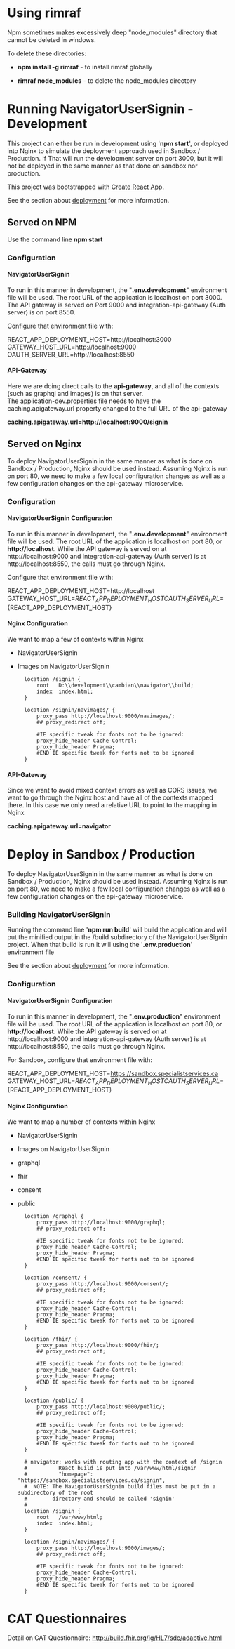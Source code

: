 # Using rimraf

Npm sometimes makes excessively deep "node_modules" directory that cannot be deleted in windows.  

To delete these directories:

- **npm install -g rimraf**  - to install rimraf globally

- **rimraf node_modules** - to delete the node_modules directory

# Running NavigatorUserSignin - Development
This project can either be run in development using '**npm start**', or deployed into Nginx to simulate the deployment approach used in Sandbox / Production.
If That will run the development server on port 3000, but it will not be deployed in the same manner as that done on sandbox nor production.

This project was bootstrapped with [Create React App](https://github.com/facebook/create-react-app).

See the section about [deployment](https://facebook.github.io/create-react-app/docs/deployment) for more information.



## Served on NPM
Use the command line **npm start**

### Configuration
#### NavigatorUserSignin
To run in this manner in development, the "**.env.development**" environment file will be used.  The root URL of the application is localhost on port 3000.  The API gateway is served on Port 9000 and integration-api-gateway (Auth server) is on port 8550. 

Configure that environment file with:

REACT_APP_DEPLOYMENT_HOST=http://localhost:3000
GATEWAY_HOST_URL=http://localhost:9000
OAUTH_SERVER_URL=http://localhost:8550

#### API-Gateway
Here we are doing direct calls to the **api-gateway**, and all of the contexts (such as graphql and images) is on that server.  
The application-dev.properties file needs to have the caching.apigateway.url property changed to the full URL of the api-gateway

**caching.apigateway.url=http://localhost:9000/signin**


## Served on Nginx
To deploy NavigatorUserSignin in the same manner as what is done on Sandbox / Production, Nginx should be used instead.
Assuming Nginx is run on port 80, we need to make a few local configuration changes as well as a few configuration changes on the api-gateway microservice.

### Configuration

#### NavigatorUserSignin Configuration
To run in this manner in development, the "**.env.development**" environment file will be used.
The root URL of the application is localhost on port 80, or **http://localhost**.  While the API gateway is served on at http://localhost:9000 and integration-api-gateway (Auth server) is at http://localhost:8550, the calls must go through Nginx.

Configure that environment file with:

REACT_APP_DEPLOYMENT_HOST=http://localhost
GATEWAY_HOST_URL=${REACT_APP_DEPLOYMENT_HOST}
OAUTH_SERVER_URL=${REACT_APP_DEPLOYMENT_HOST}


#### Nginx Configuration
We want to map a few of contexts within Nginx
- NavigatorUserSignin
- Images on NavigatorUserSignin

        location /signin {
            root   D:\\development\\cambian\\navigator\\build;
            index  index.html;
        }

        location /signin/navimages/ {
            proxy_pass http://localhost:9000/navimages/;
            ## proxy_redirect off;

            #IE specific tweak for fonts not to be ignored:
            proxy_hide_header Cache-Control;
            proxy_hide_header Pragma;
            #END IE specific tweak for fonts not to be ignored
        }		



#### API-Gateway

Since we want to avoid mixed context errors as well as CORS issues, we want to go through the Nginx host and have all of the contexts mapped there.
In this case we only need a relative URL to point to the mapping in Nginx

**caching.apigateway.url=navigator**





# Deploy in Sandbox / Production
To deploy NavigatorUserSignin in the same manner as what is done on Sandbox / Production, Nginx should be used instead.
Assuming Nginx is run on port 80, we need to make a few local configuration changes as well as a few configuration changes on the api-gateway microservice.

### Building NavigatorUserSignin
Running the command line '**npm run build**' will build the application and will put the minified output in the /build subdirectory of the NavigatorUserSignin project.
When that build is run it will using the '**.env.production**' environment file

See the section about [deployment](https://facebook.github.io/create-react-app/docs/deployment) for more information.
### Configuration

#### NavigatorUserSignin Configuration
To run in this manner in development, the "**.env.production**" environment file will be used.
The root URL of the application is localhost on port 80, or **http://localhost**.  While the API gateway is served on at http://localhost:9000 and integration-api-gateway (Auth server) is at http://localhost:8550, the calls must go through Nginx.

For Sandbox, configure that environment file with:

REACT_APP_DEPLOYMENT_HOST=https://sandbox.specialistservices.ca
GATEWAY_HOST_URL=${REACT_APP_DEPLOYMENT_HOST}
OAUTH_SERVER_URL=${REACT_APP_DEPLOYMENT_HOST}


#### Nginx Configuration
We want to map a number of contexts within Nginx
- NavigatorUserSignin
- Images on NavigatorUserSignin
- graphql
- fhir
- consent
- public

        location /graphql {
            proxy_pass http://localhost:9000/graphql;
            ## proxy_redirect off;

            #IE specific tweak for fonts not to be ignored:
            proxy_hide_header Cache-Control;
            proxy_hide_header Pragma;
            #END IE specific tweak for fonts not to be ignored
        }		
        
        location /consent/ {
            proxy_pass http://localhost:9000/consent/;
            ## proxy_redirect off;

            #IE specific tweak for fonts not to be ignored:
            proxy_hide_header Cache-Control;
            proxy_hide_header Pragma;
            #END IE specific tweak for fonts not to be ignored
        }		
        
        location /fhir/ {
            proxy_pass http://localhost:9000/fhir/;
            ## proxy_redirect off;

            #IE specific tweak for fonts not to be ignored:
            proxy_hide_header Cache-Control;
            proxy_hide_header Pragma;
            #END IE specific tweak for fonts not to be ignored
        }		
            
        location /public/ {
            proxy_pass http://localhost:9000/public/;
            ## proxy_redirect off;

            #IE specific tweak for fonts not to be ignored:
            proxy_hide_header Cache-Control;
            proxy_hide_header Pragma;
            #END IE specific tweak for fonts not to be ignored
        }		

        # navigator: works with routing app with the context of /signin
        #          React build is put into /var/www/html/signin
        #          "homepage": "https://sandbox.specialistservices.ca/signin",
        #  NOTE: The NavigatorUserSignin build files must be put in a subdirectory of the root
        #        directory and should be called 'signin'
        #
        location /signin {
            root   /var/www/html;
            index  index.html;
        }
        
        location /signin/navimages/ {
            proxy_pass http://localhost:9000/images/;
            ## proxy_redirect off;

            #IE specific tweak for fonts not to be ignored:
            proxy_hide_header Cache-Control;
            proxy_hide_header Pragma;
            #END IE specific tweak for fonts not to be ignored
        }		



# CAT Questionnaires
Detail on CAT Questionnaire:
http://build.fhir.org/ig/HL7/sdc/adaptive.html

##